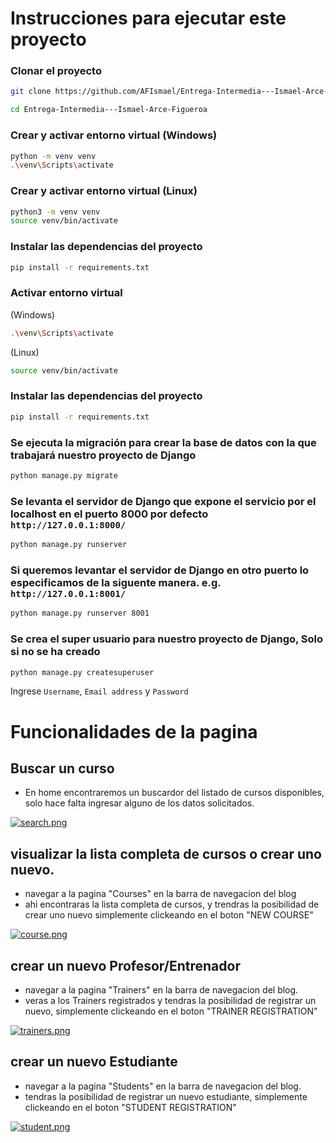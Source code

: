 # Instrucciones para ejecutar este proyecto

### Clonar el proyecto
```bash
git clone https://github.com/AFIsmael/Entrega-Intermedia---Ismael-Arce-Figueroa

cd Entrega-Intermedia---Ismael-Arce-Figueroa

```

### Crear y activar entorno virtual (Windows)
```bash
python -m venv venv
.\venv\Scripts\activate
```

### Crear y activar entorno virtual (Linux)
```bash
python3 -m venv venv
source venv/bin/activate
```

### Instalar las dependencias del proyecto
```bash
pip install -r requirements.txt
```

### Activar entorno virtual
(Windows)
```bash
.\venv\Scripts\activate
```

(Linux)
```bash
source venv/bin/activate
```

### Instalar las dependencias del proyecto
```bash
pip install -r requirements.txt
```

### Se ejecuta la migración para crear la base de datos con la que trabajará nuestro proyecto de Django
```bash
python manage.py migrate
```

### Se levanta el servidor de Django que expone el servicio por el localhost en el puerto 8000 por defecto `http://127.0.0.1:8000/` 
```bash
python manage.py runserver
```

### Si queremos levantar el servidor de Django en otro puerto lo especificamos de la siguente manera. e.g. `http://127.0.0.1:8001/`
```bash
python manage.py runserver 8001
```


### Se crea el super usuario para nuestro proyecto de Django, **Solo si no se ha creado**
```bash
python manage.py createsuperuser
```
Ingrese `Username`, `Email address` y `Password`  

# Funcionalidades de la pagina

## Buscar un curso 

- En home encontraremos un buscardor del listado de cursos disponibles, solo hace falta ingresar alguno de los datos solicitados.

[![search.png](https://i.postimg.cc/T3Fk4Cxy/search.png)](https://postimg.cc/w15ct57H) 


## visualizar la lista completa de cursos o crear uno nuevo.

- navegar a la pagina  "Courses" en la barra de navegacion del blog  
- ahi encontraras la lista completa de cursos, y trendras la posibilidad de crear uno nuevo simplemente clickeando en el boton "NEW COURSE"


[![course.png](https://i.postimg.cc/sD9Q8XR5/course.png)](https://postimg.cc/JG0zHR0h)




## crear un nuevo Profesor/Entrenador

- navegar a la pagina  "Trainers" en la barra de navegacion del blog.  
- veras a los Trainers registrados y tendras la posibilidad de registrar un nuevo, simplemente clickeando en el boton "TRAINER REGISTRATION"


[![trainers.png](https://i.postimg.cc/fRmH1YRB/trainers.png)](https://postimg.cc/ZWYFdB3d)



## crear un nuevo Estudiante

- navegar a la pagina  "Students" en la barra de navegacion del blog.  
- tendras la posibilidad de registrar un nuevo estudiante, simplemente clickeando en el boton "STUDENT REGISTRATION"

[![student.png](https://i.postimg.cc/YCHVrdVJ/student.png)](https://postimg.cc/7fKXXnqV)





